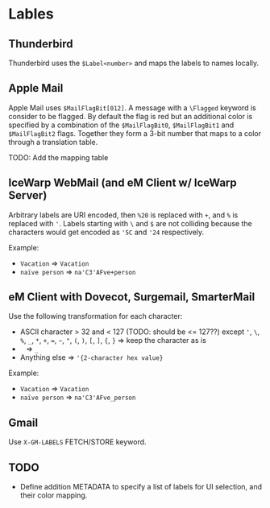 # Lables

## Thunderbird

Thunderbird uses the `$Label<number>` and maps the labels to names locally.

## Apple Mail

Apple Mail uses `$MailFlagBit[012]`. A message with a `\Flagged` keyword is consider to be flagged. By default the flag is red but an additional color is specified by a combination of the `$MailFlagBit0`, `$MailFlagBit1` and `$MailFlagBit2` flags. Together they form a 3-bit number that maps to a color through a translation table.

TODO: Add the mapping table

## IceWarp WebMail (and eM Client w/ IceWarp Server)

Arbitrary labels are URI encoded, then `%20` is replaced with `+`, and `%` is replaced with `'`. Labels starting with `\` and `$` are not colliding because the characters would get encoded as `'5C` and `'24` respectively.

Example:
- `Vacation` => `Vacation`
- `naïve person` => `na'C3'AFve+person`

## eM Client with Dovecot, Surgemail, SmarterMail

Use the following transformation for each character:
- ASCII character > 32 and < 127 (TODO: should be <= 127??) except `'`, `\`, `%`, `_`, `*`, `+`, `=`, `~`, `"`, `(`, `)`, `[`, `]`, `{`, `}` => keep the character as is
- ` ` => `_`
- Anything else => `'{2-character hex value}`

Example:
- `Vacation` => `Vacation`
- `naïve person` => `na'C3'AFve_person`

## Gmail

Use `X-GM-LABELS` FETCH/STORE keyword.

## TODO

- Define addition METADATA to specify a list of labels for UI selection, and their color mapping.